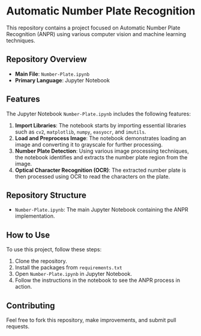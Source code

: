 # Automatic Number Plate Recognition

This repository contains a project focused on Automatic Number Plate Recognition (ANPR) using various computer vision and machine learning techniques.

## Repository Overview

- **Main File**: `Number-Plate.ipynb`
- **Primary Language**: Jupyter Notebook

## Features

The Jupyter Notebook `Number-Plate.ipynb` includes the following features:
1. **Import Libraries**: The notebook starts by importing essential libraries such as `cv2`, `matplotlib`, `numpy`, `easyocr`, and `imutils`.
2. **Load and Preprocess Image**: The notebook demonstrates loading an image and converting it to grayscale for further processing.
3. **Number Plate Detection**: Using various image processing techniques, the notebook identifies and extracts the number plate region from the image.
4. **Optical Character Recognition (OCR)**: The extracted number plate is then processed using OCR to read the characters on the plate.

## Repository Structure

- `Number-Plate.ipynb`: The main Jupyter Notebook containing the ANPR implementation.

## How to Use

To use this project, follow these steps:
1. Clone the repository.
2. Install the packages from `requirements.txt`
3. Open `Number-Plate.ipynb` in Jupyter Notebook.
4. Follow the instructions in the notebook to see the ANPR process in action.

## Contributing

Feel free to fork this repository, make improvements, and submit pull requests.
